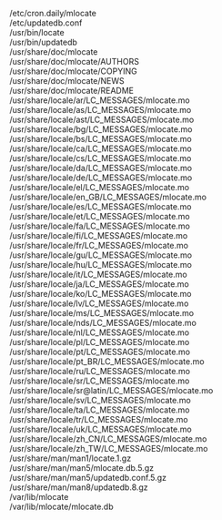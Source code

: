 /etc/cron.daily/mlocate  
/etc/updatedb.conf  
/usr/bin/locate  
/usr/bin/updatedb  
/usr/share/doc/mlocate  
/usr/share/doc/mlocate/AUTHORS  
/usr/share/doc/mlocate/COPYING  
/usr/share/doc/mlocate/NEWS  
/usr/share/doc/mlocate/README  
/usr/share/locale/ar/LC\_MESSAGES/mlocate.mo  
/usr/share/locale/as/LC\_MESSAGES/mlocate.mo  
/usr/share/locale/ast/LC\_MESSAGES/mlocate.mo  
/usr/share/locale/bg/LC\_MESSAGES/mlocate.mo  
/usr/share/locale/bs/LC\_MESSAGES/mlocate.mo  
/usr/share/locale/ca/LC\_MESSAGES/mlocate.mo  
/usr/share/locale/cs/LC\_MESSAGES/mlocate.mo  
/usr/share/locale/da/LC\_MESSAGES/mlocate.mo  
/usr/share/locale/de/LC\_MESSAGES/mlocate.mo  
/usr/share/locale/el/LC\_MESSAGES/mlocate.mo  
/usr/share/locale/en\_GB/LC\_MESSAGES/mlocate.mo  
/usr/share/locale/es/LC\_MESSAGES/mlocate.mo  
/usr/share/locale/et/LC\_MESSAGES/mlocate.mo  
/usr/share/locale/fa/LC\_MESSAGES/mlocate.mo  
/usr/share/locale/fi/LC\_MESSAGES/mlocate.mo  
/usr/share/locale/fr/LC\_MESSAGES/mlocate.mo  
/usr/share/locale/gu/LC\_MESSAGES/mlocate.mo  
/usr/share/locale/hu/LC\_MESSAGES/mlocate.mo  
/usr/share/locale/it/LC\_MESSAGES/mlocate.mo  
/usr/share/locale/ja/LC\_MESSAGES/mlocate.mo  
/usr/share/locale/ko/LC\_MESSAGES/mlocate.mo  
/usr/share/locale/lv/LC\_MESSAGES/mlocate.mo  
/usr/share/locale/ms/LC\_MESSAGES/mlocate.mo  
/usr/share/locale/nds/LC\_MESSAGES/mlocate.mo  
/usr/share/locale/nl/LC\_MESSAGES/mlocate.mo  
/usr/share/locale/pl/LC\_MESSAGES/mlocate.mo  
/usr/share/locale/pt/LC\_MESSAGES/mlocate.mo  
/usr/share/locale/pt\_BR/LC\_MESSAGES/mlocate.mo  
/usr/share/locale/ru/LC\_MESSAGES/mlocate.mo  
/usr/share/locale/sr/LC\_MESSAGES/mlocate.mo  
/usr/share/locale/sr@latin/LC\_MESSAGES/mlocate.mo  
/usr/share/locale/sv/LC\_MESSAGES/mlocate.mo  
/usr/share/locale/ta/LC\_MESSAGES/mlocate.mo  
/usr/share/locale/tr/LC\_MESSAGES/mlocate.mo  
/usr/share/locale/uk/LC\_MESSAGES/mlocate.mo  
/usr/share/locale/zh\_CN/LC\_MESSAGES/mlocate.mo  
/usr/share/locale/zh\_TW/LC\_MESSAGES/mlocate.mo  
/usr/share/man/man1/locate.1.gz  
/usr/share/man/man5/mlocate.db.5.gz  
/usr/share/man/man5/updatedb.conf.5.gz  
/usr/share/man/man8/updatedb.8.gz  
/var/lib/mlocate  
/var/lib/mlocate/mlocate.db  
